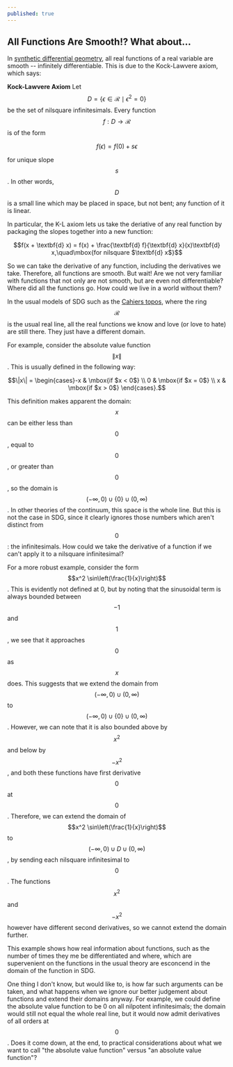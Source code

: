 ```yaml
---
published: true
---
```

## All Functions Are Smooth!? What about...

In [synthetic differential geometry](https://ncatlab.org/nlab/show/synthetic+differential+geometry), all real functions of a real variable are smooth -- infinitely differentiable. This is due to the Kock-Lawvere axiom, which says:

**Kock-Lawvere Axiom** Let $$D = \{ \epsilon \in \mathcal{R} \mid \epsilon^2 = 0\}$$ be the set of nilsquare infinitesimals. Every function $$f : D \to \mathcal{R}$$ is of the form

$$f(\epsilon) = f(0) + s\epsilon$$

for unique slope $$s$$. In other words, $$D$$ is a small line which may be placed in space, but not bent; any function of it is linear.

In particular, the K-L axiom lets us take the deriative of any real function by packaging the slopes together into a new function:

$$f(x + \textbf{d} x) = f(x) + \frac{\textbf{d} f}{\textbf{d} x}(x)\textbf{d} x,\quad\mbox{for nilsquare $\textbf{d} x$}$$

So we can take the derivative of any function, including the derivatives we take. Therefore, all functions are smooth. But wait! Are we not very familiar with functions that not only are not smooth, but are even not differentiable? Where did all the functions go. How could we live in a world without them?

In the usual models of SDG such as the [Cahiers topos](https://ncatlab.org/nlab/show/Cahiers+topos), where the ring $$\mathcal{R}$$ is the usual real line, all the real functions we know and love (or love to hate) are still there. They just have a different domain. 

For example, consider the absolute value function $$\|x\|$$. This is usually defined in the following way:

$$\|x\| = \begin{cases}-x & \mbox{if $x < 0$} \\ 0 & \mbox{if $x = 0$} \\ x & \mbox{if $x > 0$}  \end{cases}.$$

This definition makes apparent the domain: $$x$$ can be either less than $$0$$, equal to $$0$$, or greater than $$0$$, so the domain is $$(-\infty, 0) \cup \{0\} \cup (0, \infty)$$. In other theories of the continuum, this space is the whole line. But this is not the case in SDG, since it clearly ignores those numbers which aren't distinct from $$0$$: the infinitesimals. How could we take the derivative of a function if we can't apply it to a nilsquare infinitesimal?

For a more robust example, consider the form $$x^2 \sin\left(\frac{1}{x}\right)$$. This is evidently not defined at $0$, but by noting that the sinusoidal term is always bounded between $$-1$$ and $$1$$, we see that it approaches $$0$$ as $$x$$ does. This suggests that we extend the domain from $$(-\infty, 0) \cup (0, \infty)$$ to $$(-\infty, 0) \cup \{0\} \cup (0, \infty)$$. However, we can note that it is also bounded above by $$x^2$$ and below by $$-x^2$$, and both these functions have first derivative $$0$$ at $$0$$. Therefore, we can extend the domain of $$x^2 \sin\left(\frac{1}{x}\right)$$ to $$(-\infty, 0) \cup D \cup (0, \infty)$$, by sending each nilsquare infinitesimal to $$0$$. The functions $$x^2$$ and $$-x^2$$ however have different second derivatives, so we cannot extend the domain further.

This example shows how real information about functions, such as the number of times they me be differentiated and where, which are supervenient on the functions in the usual theory are esconcend in the domain of the function in SDG.

One thing I don't know, but would like to, is how far such arguments can be taken, and what happens when we ignore our better judgement about functions and extend their domains anyway. For example, we could define the absolute value function to be $0$ on all nilpotent infinitesimals; the domain would still not equal the whole real line, but it would now admit derivatives of all orders at $$0$$. Does it come down, at the end, to practical considerations about what we want to call "the absolute value function" versus "an absolute value function"?

